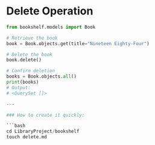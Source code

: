 # Delete Operation

```python
from bookshelf.models import Book

# Retrieve the book
book = Book.objects.get(title="Nineteen Eighty-Four")

# Delete the book
book.delete()

# Confirm deletion
books = Book.objects.all()
print(books)
# Output:
# <QuerySet []>

---

### How to create it quickly:

```bash
cd LibraryProject/bookshelf
touch delete.md
